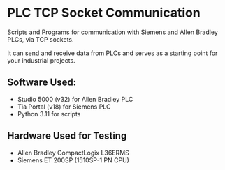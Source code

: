 # PLC TCP Socket Communication

Scripts and Programs for communication with Siemens and Allen Bradley PLCs, via TCP sockets.

It can send and receive data from PLCs and serves as a starting point for your industrial projects.


## Software Used:
- Studio 5000 (v32) for Allen Bradley PLC
- Tia Portal (v18) for Siemens PLC
- Python 3.11 for scripts


## Hardware Used for Testing
- Allen Bradley CompactLogix L36ERMS
- Siemens ET 200SP (1510SP-1 PN CPU)
